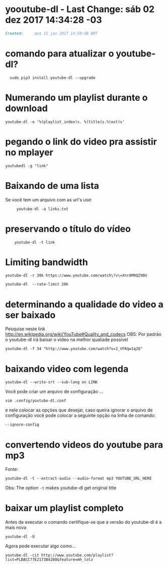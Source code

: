 # yooutube-dl - Last Change: sáb 02 dez 2017 14:34:28 -03
``` markdown
Created:	 qua 11 jan 2017 14:58:28 BRT
```
# comando para atualizar o youtube-dl?

      sudo pip3 install youtube-dl --upgrade

# Numerando um playlist durante o download

    youtube-dl -o '%(playlist_index)s. %(title)s.%(ext)s'

# pegando o link do video pra assistir no mplayer

    youtubedl -g "link"

# Baixando de uma lista
Se você tem um arquivo com as url's use:

         youtube-dl -a links.txt

# preservando o título do vídeo

        youtube-dl -t link

# Limiting bandwidth

    youtube-dl -r 30k https://www.youtube.com/watch\?v\=XnrAM9QZ90U

    youtube-dl  --rate-limit 20k

# determinando a qualidade do video a ser baixado
Pesquise neste link http://en.wikipedia.org/wiki/YouTube#Quality_and_codecs
OBS: Por padrão o youtube-dl irá baixar o video na melhor qualiade possível

	youtube-dl -f 34 "http://www.youtube.com/watch?v=2_VFKqw1q2Q"

# baixando video com legenda

    youtube-dl --write-srt --sub-lang en LINK

Você pode criar um arquivo de configuração ...

    vim .config/youtube-dl.conf

e nele colocar as opções que desejar, caso queira ignorar
o arquivo de configuração você pode colocar a seguinte opção
na linha de comando:

    --ignore-config

# convertendo videos do youtube para mp3
Fonte:

    youtube-dl -t --extract-audio --audio-format mp3 YOUTUBE_URL_HERE

Obs: The option `-t` makes youtube-dl get original title

# baixar um playlist completo
Antes de executar o comando certifique-se que a versão do youtube-dl é a mais nova

    youtube-dl -U

Agora pode executar algo como...

	youtube-dl -cit http://www.youtube.com/playlist?list=PLBACC77E2173B4280&feature=mh_lolz

